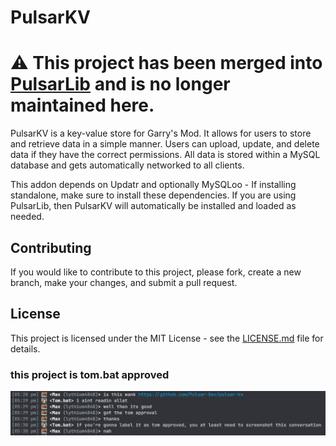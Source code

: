 # PulsarKV

# ⚠️ This project has been merged into [PulsarLib](https://github.com/Pulsar-Dev/pulsar-lib) and is no longer maintained here.

PulsarKV is a key-value store for Garry's Mod. It allows for users to store and retrieve data in a simple manner.
Users can upload, update, and delete data if they have the correct permissions.
All data is stored within a MySQL database and gets automatically networked to all clients.

This addon depends on Updatr and optionally MySQLoo - If installing standalone, make sure to install these dependencies.
If you are using PulsarLib, then PulsarKV will automatically be installed and loaded as needed.

## Contributing

If you would like to contribute to this project, please fork, create a new branch, make your changes, and submit a pull request.

## License

This project is licensed under the MIT License - see the [LICENSE.md](LICENSE.md) file for details.

### this project is tom.bat approved

![proof](./.github/image.png)
